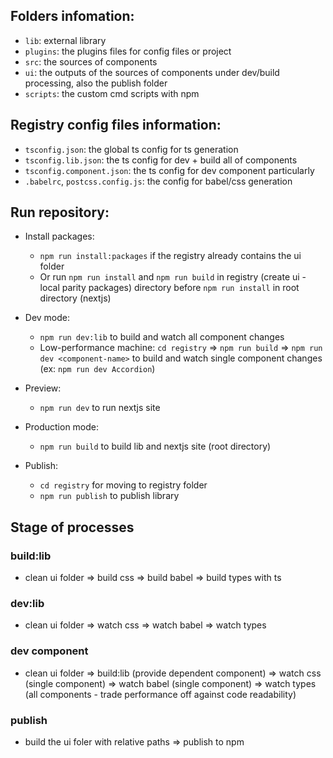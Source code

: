## Folders infomation:
- `lib`: external library
- `plugins`: the plugins files for config files or project
- `src`: the sources of components
- `ui`: the outputs of the sources of components under dev/build processing, also the publish folder
- `scripts`: the custom cmd scripts with npm

## Registry config files information:
- `tsconfig.json`: the global ts config for ts generation
- `tsconfig.lib.json`: the ts config for dev + build all of components
- `tsconfig.component.json`: the ts config for dev component particularly
- `.babelrc`, `postcss.config.js`: the config for babel/css generation 



## Run repository:
- Install packages: 
  - `npm run install:packages` if the registry already contains the ui folder
  - Or run `npm run install` and `npm run build` in registry (create ui - local parity packages) directory before `npm run install` in root directory (nextjs)

- Dev mode: 
  - `npm run dev:lib` to build and watch all component changes
  - Low-performance machine: `cd registry` => `npm run build` => `npm run dev <component-name>`  to build and watch single component changes (ex: `npm run dev Accordion`)

- Preview:
  - `npm run dev` to run nextjs site

- Production mode:
  - `npm run build` to build lib and nextjs site (root directory)

- Publish:
  - `cd registry` for moving to registry folder
  - `npm run publish` to publish library

## Stage of processes

### build:lib

- clean ui folder => build css => build babel => build types with ts

### dev:lib

- clean ui folder => watch css => watch babel => watch types

### dev component

- clean ui folder => build:lib (provide dependent component) => watch css (single component) => watch babel (single component) => watch types (all components - trade performance off against code readability)

### publish 

- build the ui foler with relative paths => publish to npm